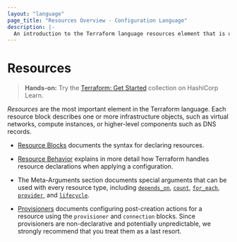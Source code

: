 ```yaml
---
layout: "language"
page_title: "Resources Overview - Configuration Language"
description: |-
  An introduction to the Terraform language resources element that is used to describe infrastructure objects.
---
```


# Resources

> **Hands-on:** Try the [Terraform: Get Started](https://learn.hashicorp.com/collections/terraform/aws-get-started?utm_source=WEBSITE&utm_medium=WEB_IO&utm_offer=ARTICLE_PAGE&utm_content=DOCS) collection on HashiCorp Learn.

_Resources_ are the most important element in the Terraform language.
Each resource block describes one or more infrastructure objects, such
as virtual networks, compute instances, or higher-level components such
as DNS records.

- [Resource Blocks](/docs/language/resources/syntax.html) documents
  the syntax for declaring resources.

- [Resource Behavior](/docs/language/resources/behavior.html) explains in
  more detail how Terraform handles resource declarations when applying a
  configuration.

- The Meta-Arguments section documents special arguments that can be used with
  every resource type, including
  [`depends_on`](/docs/language/meta-arguments/depends_on.html),
  [`count`](/docs/language/meta-arguments/count.html),
  [`for_each`](/docs/language/meta-arguments/for_each.html),
  [`provider`](/docs/language/meta-arguments/resource-provider.html),
  and [`lifecycle`](/docs/language/meta-arguments/lifecycle.html).

- [Provisioners](/docs/language/resources/provisioners/index.html)
  documents configuring post-creation actions for a resource using the
  `provisioner` and `connection` blocks. Since provisioners are non-declarative
  and potentially unpredictable, we strongly recommend that you treat them as a
  last resort.
